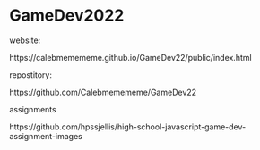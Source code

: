 # GameDev2022
<p>website:</p> https://calebmemememe.github.io/GameDev22/public/index.html
<p>repostitory:</p> https://github.com/Calebmemememe/GameDev22
<p>assignments</p> https://github.com/hpssjellis/high-school-javascript-game-dev-assignment-images
